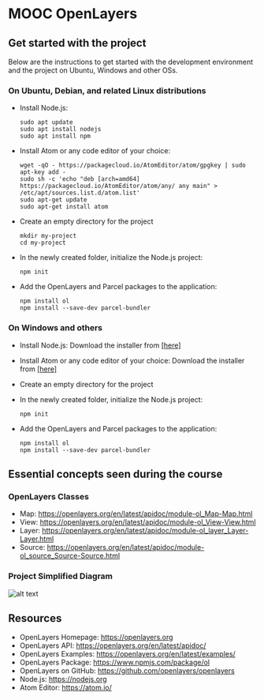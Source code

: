 # MOOC OpenLayers

## Get started with the project

Below are the instructions to get started with the development environment and the project on Ubuntu, Windows and other OSs.

### On Ubuntu, Debian, and related Linux distributions

- Install Node.js:
   ```
   sudo apt update
   sudo apt install nodejs
   sudo apt install npm
   ```

- Install Atom or any code editor of your choice:
   ```
   wget -qO - https://packagecloud.io/AtomEditor/atom/gpgkey | sudo apt-key add -
   sudo sh -c 'echo "deb [arch=amd64] https://packagecloud.io/AtomEditor/atom/any/ any main" > /etc/apt/sources.list.d/atom.list'
   sudo apt-get update
   sudo apt-get install atom
   ```

- Create an empty directory for the project
   ```
   mkdir my-project
   cd my-project
   ```

- In the newly created folder, initialize the Node.js project:
   ```
   npm init
   ```

- Add the OpenLayers and Parcel packages to the application:
   ```
   npm install ol
   npm install --save-dev parcel-bundler
   ```

### On Windows and others

- Install Node.js:
   Download the installer from [[here]](https://nodejs.org/en/download/)

- Install Atom or any code editor of your choice:
   Download the installer from [[here]](https://atom.io/)

- Create an empty directory for the project

- In the newly created folder, initialize the Node.js project:
   ```
   npm init
   ```

- Add the OpenLayers and Parcel packages to the application:
   ```
   npm install ol
   npm install --save-dev parcel-bundler
   ```

## Essential concepts seen during the course

### OpenLayers Classes
* Map: https://openlayers.org/en/latest/apidoc/module-ol_Map-Map.html
* View: https://openlayers.org/en/latest/apidoc/module-ol_View-View.html
* Layer: https://openlayers.org/en/latest/apidoc/module-ol_layer_Layer-Layer.html
* Source: https://openlayers.org/en/latest/apidoc/module-ol_source_Source-Source.html

### Project Simplified Diagram
![alt text](https://github.com/faselm/mooc-openlayers-project/blob/main/diagrams/diagram-2.10.png "Diagram")

## Resources
* OpenLayers Homepage: https://openlayers.org
* OpenLayers API: https://openlayers.org/en/latest/apidoc/
* OpenLayers Examples: https://openlayers.org/en/latest/examples/
* OpenLayers Package: https://www.npmjs.com/package/ol
* OpenLayers on GitHub: https://github.com/openlayers/openlayers
* Node.js: https://nodejs.org
* Atom Editor: https://atom.io/
